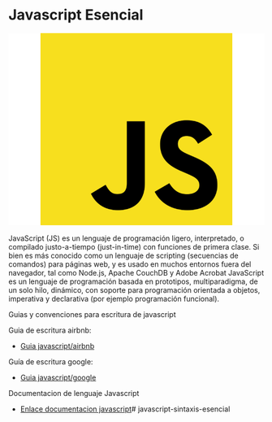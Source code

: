 # Javascript Esencial

![img](./assets/descarga.png)

JavaScript (JS) es un lenguaje de programación ligero, interpretado, o compilado justo-a-tiempo (just-in-time) con funciones de primera clase. Si bien es más conocido como un lenguaje de scripting (secuencias de comandos) para páginas web, y es usado en muchos entornos fuera del navegador, tal como Node.js, Apache CouchDB y Adobe Acrobat JavaScript es un lenguaje de programación basada en prototipos, multiparadigma, de un solo hilo, dinámico, con soporte para programación orientada a objetos, imperativa y declarativa (por ejemplo programación funcional). 



Guias y convenciones para escritura de javascript
    
Guia de escritura airbnb:
- [Guia javascript/airbnb](https://github.com/airbnb/javascript)
    
Guía de escritura google:
- [Guia javascript/google](https://google.github.io/styleguide/jsguide.html)

Documentacion de lenguaje Javascript
- [Enlace documentacion javascript](https://developer.mozilla.org/es/docs/Web/javascript)# javascript-sintaxis-esencial
